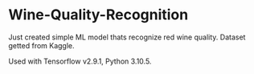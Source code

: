 # Wine-Quality-Recognition
Just created simple ML model thats recognize red wine quality. Dataset getted from Kaggle.

Used with Tensorflow v2.9.1, Python 3.10.5.
